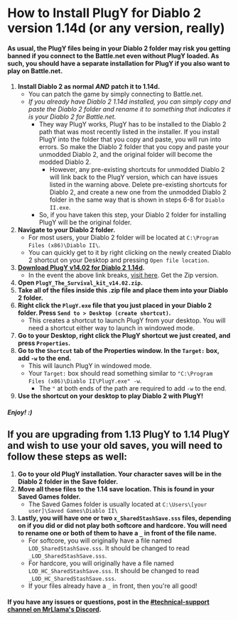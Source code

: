 # How to Install PlugY for Diablo 2 version 1.14d (or any version, really)


#### As usual, the PlugY files being in your Diablo 2 folder may risk you getting banned if you connect to the Battle.net even without PlugY loaded. As such, you should have a separate installation for PlugY if you also want to play on Battle.net.	


1. **Install Diablo 2 as normal** ***AND*** **patch it to 1.14d.**	
	- You can patch the game by simply connecting to Battle.net.	
	- *If you already have Diablo 2 1.14d installed, you can simply copy and paste the Diablo 2 folder and rename it to something that indicates it is your Diablo 2 for Battle.net.*	
		- They way PlugY works, PlugY has to be installed to the Diablo 2 path that was most recently listed in the installer. If you install PlugY into the folder that you copy and paste, you will run into errors. So make the Diablo 2 folder that you copy and paste your unmodded Diablo 2, and the original folder will become the modded Diablo 2.	
			- However, any pre-existing shortcuts for unmodded Diablo 2 will link back to the PlugY version, which can have issues listed in the warning above. Delete pre-existing shortcuts for Diablo 2, and create a new one from the unmodded Diablo 2 folder in the same way that is shown in steps 6-8 for `Diablo II.exe`.	
		- So, if you have taken this step, your Diablo 2 folder for installing PlugY will be the original folder.	
2. **Navigate to your Diablo 2 folder.**	
	- For most users, your Diablo 2 folder will be located at `C:\Program Files (x86)\Diablo II\`.	
	- You can quickly get to it by right clicking on the newly created Diablo 2 shortcut on your Desktop and pressing `Open file location`.	
3. **[Download PlugY v14.02 for Diablo 2 1.14d](http://plugy.free.fr/PlugY_The_Survival_Kit_v14.02.zip).**	
	- In the event the above link breaks, [visit here](http://plugy.free.fr/en/index.html). Get the Zip version.
4. **Open `PlugY_The_Survival_kit_v14.02.zip`.**	
5. **Take all of the files inside this .zip file and place them into your Diablo 2 folder.**	
6. **Right click the `PlugY.exe` file that you just placed in your Diablo 2 folder. Press `Send to > Desktop (create shortcut)`.**	
	- This creates a shortcut to launch PlugY from your desktop. You will need a shortcut either way to launch in windowed mode.	
7. **Go to your Desktop, right click the PlugY shortcut we just created, and press `Properties`.**	
8. **Go to the `Shortcut` tab of the Properties window. In the `Target:` box, add `-w` to the end.**	
	- This will launch PlugY in windowed mode.	
	- Your `Target:` box should read something similar to `"C:\Program Files (x86)\Diablo II\PlugY.exe" -w`.	
		- The `"` at both ends of the path are required to add `-w` to the end.	
9. **Use the shortcut on your desktop to play Diablo 2 with PlugY!**	

##### Enjoy! :)	


## If you are upgrading from 1.13 PlugY to 1.14 PlugY and wish to use your old saves, you will need to follow these steps as well:	

1. **Go to your old PlugY installation. Your character saves will be in the Diablo 2 folder in the Save folder.**	
2. **Move all these files to the 1.14 save location. This is found in your Saved Games folder.**	
	- The Saved Games folder is usually located at `C:\Users\[your user]\Saved Games\Diablo II\`	
3. **Lastly, you will have one or two `x_SharedStashSave.sss` files, depending on if you did or did not play both softcore and hardcore. You will need to rename one or both of them to have a `_` in front of the file name.**	
	- For softcore, you will originally have a file named `LOD_SharedStashSave.sss`. It should be changed to read `_LOD_SharedStashSave.sss`.	
	- For hardcore, you will originally have a file named `LOD_HC_SharedStashSave.sss`. It should be changed to read `_LOD_HC_SharedStashSave.sss`.	
	- If your files already have a `_` in front, then you're all good!	



#### If you have any issues or questions, post in the [#technical-support channel on MrLlama's Discord](https://discord.gg/BePVw9e).
